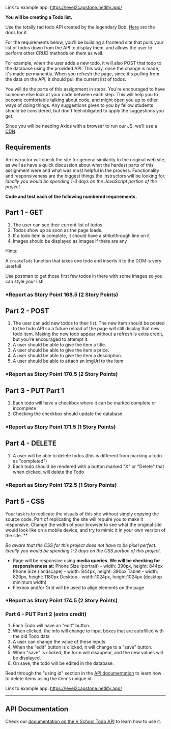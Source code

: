 Link to example app: https://level2capstone.netlify.app/

**You will be creating a Todo list.**

Use the totally rad todo API created by the legendary Bob. [Here](https://coursework.vschool.io/v-schools-todo-api-documentation/) are the docs for it.

For the requirements below, you'll be building a frontend site that pulls your list of todos down from the API to display them, and allows the user to perform other CRUD methods on them as well.

For example, when the user adds a new todo, it will also POST that todo to the database using the provided API. This way, once the change is made, it's made permanently. When you refresh the page, since it's pulling from the data on the API, it should pull the current list of todos.

You will do the parts of this assignment in steps. You're encouraged to have someone else look at your code between each step. This will help you to become comfortable talking about code, and might open you up to other ways of doing things. Any suggestions given to you by fellow students should be considered, but don't feel obligated to apply the suggestions you get.

Since you will be needing Axios with a browser to run our JS, we’ll use a [CDN](https://cdnjs.com/libraries/axios).

## **Requirements**

An instructor will check the site for general similarity to the original web site, as well as have a quick discussion about what the hardest parts of this assignment were and what was most helpful in the process. Functionality and responsiveness are the biggest things the instructors will be looking for. *Ideally you would be spending 1-3 days on the JavaScript portion of the project.*

**Code and test each of the following numbered requirements.**

## **Part 1 - GET**

1. The user can see their current list of todos.
2. Todos show up as soon as the page loads.
3. If a todo item is complete, it should have a strikethrough line on it
4. Images should be displayed as images if there are any

Hints:

A `createTodo` function that takes one todo and inserts it to the DOM is very userfull

Use postman to get those first few todos in there with some images so you can style your list!

### ***Report as Story Point 168.5 (2 Story Points)**

## **Part 2 - POST**

1. The user can add new todos to their list. The new item should be posted to the todo API so a future reload of the page will still display that new todo item. Making the new todo appear without a refresh is extra credit, but you're encouraged to attempt it.
2. A user should be able to give the item a title.
3. A user should be able to give the item a price.
4. A user should be able to give the item a description.
5. A user should be able to attach an imgUrl to the item

### ***Report as Story Point 170.5 (2 Story Points)**

## **Part 3 - PUT Part 1**

1. Each todo will have a checkbox where it can be marked complete or incomplete
2. Checking the checkbox should update the database

### ***Report as Story Point 171.5 (1 Story Points)**

## **Part 4 - DELETE**

1. A user will be able to delete todos (this is different from marking a todo as "completed")
2. Each todo should be rendered with a button marked "X" or "Delete" that when clicked, will delete the Todo

### ***Report as Story Point 172.5 (1 Story Points)**

## Part 5 - CSS

Your task is to replicate the visuals of this site without simply copying the source code.
Part of replicating the site will require you to make it responsive. Change the width of your browser to see what the original site would look like on a mobile device, and try to mimic it in your own version of the site. **

*Be aware that the CSS for this project does not have to be pixel perfect. Ideally you would be spending 1-2 days on the CSS portion of this project.*

- Page will be responsive using **media queries. We will be checking for responsiveness at:** 
Phone Size (portrait) - width: 390px, height: 844px
Phone Size (landscape) - width: 844px, height: 390px
Tablet - width: 820px, height: 1180px
Desktop - width:1024px, height:1024px (desktop minimum width)
- Flexbox and/or Grid will be used to align elements on the page

### ***Report as Story Point 174.5 (2 Story Points)**

### **Part 6 - PUT Part 2 (extra credit)**

1. Each Todo will have an "edit" button.
2. When clicked, the info will change to input boxes that are autofilled with the old Todo data
3. A user can change the value of these inputs
4. When the "edit" button is clicked, it will change to a "save" button.
5. When "save" is clicked, the form will disappear, and the new values will be displayed.
6. On save, the todo will be edited in the database.

Read through the "using id" section in the [API documentation](https://www.notion.so/V-School-s-Todo-API-Documentation-9066d3bb43fb4ee98f242d24759fbc35?pvs=21) to learn how to delete items using the item's unique id.

Link to example app: https://level2capstone.netlify.app/

---

## **API Documentation**

Check our [documentation on the V School Todo API](https://www.notion.so/V-School-s-Todo-API-Documentation-9066d3bb43fb4ee98f242d24759fbc35?pvs=21) to learn how to use it.